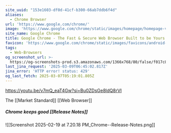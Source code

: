 ```yaml
---
site_uuid: "153e1603-df0d-41cf-b300-66ab7ddb6f4d"
aliases:
  - Chrome Browser
url: 'https://www.google.com/chrome/'
image: 'https://www.google.com/chrome/static/images/homepage/homepage-v2.png'
site_name: Google Chrome
title: Google Chrome - The Fast & Secure Web Browser Built to be Yours
favicon: 'https://www.google.com/chrome/static/images/favicons/android-icon-192x192.png'
tags:
  - Web-Browsers
og_screenshot_url: >-
  https://og-screenshots-prod.s3.amazonaws.com/1366x768/80/false/f017c8050d1c5fcdb4511ba7fa11d3f363165748200d77db41845a647e6acfb6.jpeg
last_jina_request: '2025-03-09T06:45:02.817Z'
jina_error: 'HTTP error! status: 429'
og_last_fetch: 2025-03-07T05:19:01.805Z
---
```

https://youtu.be/v7mQ_eaT4Gw?si=Bu0ZDsGe8ldQ8rVI

The [[Market Standard]] [[Web Browser]]

##### Chrome keeps good [[Release Notes]]
![[Screenshot 2025-02-19 at 7.20.18 PM_Chrome--Release-Notes.png]]
